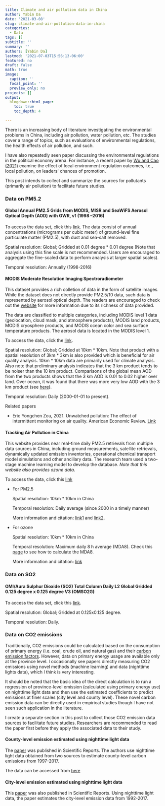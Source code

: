 ```yaml
---
title: Climate and air pollution data in China
author: Yabin Da
date: '2021-03-08'
slug: climate-and-air-pollution-data-in-china
categories:
  - Data
tags: []
subtitle: ''
summary: ''
authors: [Yabin Da]
lastmod: '2021-07-03T15:56:13-06:00'
featured: no
draft: false
math: true
image:
  caption: ''
  focal_point: ''
  preview_only: no
projects: []
output:
  blogdown::html_page:
    toc: true
    toc_depth: 4

---
```


There is an increasing body of literature investigating the environmental problems in China, including air pollution, water pollution, etc. The studies cover a range of topics, such as evaluations of environmental regulations, the health effects of air pollution, and such. 

I have also repeatedly seen paper discussing the environmental regulations in the political economy arena. For instance, a recent paper by [Wu and Cao (2021)](https://www.sciencedirect.com/science/article/pii/S0095069621000231?dgcid=raven_sd_aip_email) examine the effect of local environment regulation outcomes, i.e., local pollution, on leaders' chances of promotion.

This post intends to collect and summarize the sources for pollutants (primarily air pollution) to facilitate future studies.


### Data on PM5.2

#### Global Annual PM2.5 Grids from MODIS, MISR and SeaWiFS Aerosol Optical Depth (AOD) with GWR, v1 (1998 –2016)

To access the data set, click this [link](https://sedac.ciesin.columbia.edu/data/set/sdei-global-annual-gwr-pm2-5-modis-misr-seawifs-aod). The data consist of annual concentrations (micrograms per cubic meter) of ground-level fine particulate matter (PM2.5), with dust and sea-salt removed.

Spatial resolution: Global; Gridded at 0.01 degree * 0.01 degree (Note that analysis using this fine scale is not recommended. Users are encouraged to aggregate the fine-scaled data to perform analysis at larger spatial scales).

Temporal resolution: Annually (1998-2016)


#### MODIS Moderate Resolution Imaging Spectroradiometer

This dataset provides a rich colletion of data in the form of satellite images. While the dataset does not directly provide PM2.5/10 data, such data is represented by aerosol optical depth. The readers are encouraged to check out the [website](https://modis.gsfc.nasa.gov/data/) for more information due to its richness of data provided. 

The data are classified to multiple categories, including MODIS level 1 data (geolocation, cloud mask, and atmosphere products), MODIS land products, MODIS cryosphere products, and MODIS ocean color and sea surface temperature products. The aerosol data is located in the MODIS level 1. 

To access the data, click the [link](https://ladsweb.modaps.eosdis.nasa.gov/missions-and-measurements/science-domain/aerosol/).

Spatial resolution: Global; Gridded at 10km * 10km. Note that product with a spatial resolution of 3km * 3km is also provided which is beneficial for air quality analysis. 10km * 10km data are primarily used for climate analysis. Also note that preliminary analysis indicates that the 3 km product tends to be noiser than the 10 km product. Comparisons of the global mean AOD from the two products shows that the 3 km AOD is 0.01 to 0.02 higher over land. Over ocean, it was found that there was more very low AOD with the 3 km product (see [here](https://ladsweb.modaps.eosdis.nasa.gov/missions-and-measurements/products/MOD04_3K/)).

Temporal resolution: Daily (2000-01-01 to present).

Related papers

- Eric Yongchen Zou, 2021. Unwatched pollution: The effect of intermittent monitoring on air quality. American Economic Review. [Link](https://www.aeaweb.org/articles?id=10.1257/aer.20181346&&from=f)


#### Tracking Air Pollution in China

This website provides near real-time daily PM2.5 retrievals from multiple data sources in China, including ground measurements, satellite retrievals, dynamically updated emission inventories, operational chemical transport model simulations and other ancillary data. The research team used a two-stage machine learning model to develop the database. _Note that this website also provides ozone data_.

To access the data, click this [link](http://tapdata.org/)

- For PM2.5

  Spatial resolution: 10km * 10km in China

  Temporal resolution: Daily average (since 2000 in a timely manner)

  More information and citation: [link1](https://arxiv.org/ftp/arxiv/papers/2103/2103.06520.pdf) and [link2](https://www.sciencedirect.com/science/article/pii/S1352231020306555).

- For ozone

  Spatial resolution: 10km * 10km in China

  Temporal resolution: Maximum daily 8 h average (MDA8). Check this [page](https://www.asl-associates.com/cal8hr.htm) to see how to calculate the MDA8.

  More information and citation: [link](https://pubs.acs.org/doi/10.1021/acs.est.0c03098)



### Data on SO2


#### OMI/Aura Sulphur Dioxide (SO2) Total Column Daily L2 Global Gridded 0.125 degree x 0.125 degree V3 (OMSO2G)

To access the data set, click this [link](https://disc.gsfc.nasa.gov/datasets/OMSO2G_003/summary).

Spatial resolution: Global; Gridded at 0.125x0.125 degree. 

Temporal resolution: Daily. 


### Data on CO2 emissions

Traditionally, CO2 emissions could be calculated based on the consumption of primary energy (i.e. coal, crude oil, and natural gas) and their [carbon emission factors](https://www.ipcc.ch/site/assets/uploads/2019/12/03COP25_2019-Refinement.pdf). However, data on primary energy usage are available only at the province level. I occasionally see papers directly measuring CO2 emissions using novel methods (machine learning) and data (nighttime lights data), which I think is very interesting. 

It should be noted that the basic idea of the direct calculation is to run a regression of province-level emission (calculated using primary energy use) on nighttime light data and then use the estimated coefficients to predict emissions at finer scales (city level and county level). These novel carbon emission data can be directly used in empirical studies though I have not seen such application in the literature. 

I create a separate section in this post to collect those CO2 emission data sources to facilitate future studies. Researchers are recommended to read the paper first before they apply the associated data to their study. 

#### County-level emission estimated using nighttime light data

The [paper](https://www.nature.com/articles/s41597-020-00736-3) was published in Scientific Reports. The authors use nighttime light data obtained from two sources to estimate county-level carbon emissions from 1997-2017. 

The data can be accessed from [here](https://figshare.com/collections/County-level_CO2_emissions_and_sequestration_in_China/5136302/2)


#### City-level emission estimated using nighttime light data

This [paper](https://www.nature.com/articles/s41598-021-81754-y) was also published in Scientific Reports. Using nighttime light data, the paper estimates the city-level emission data from 1992-2017.








